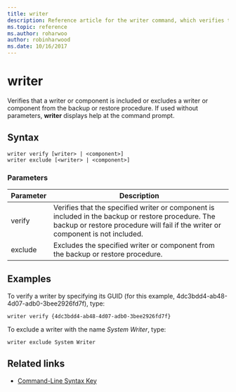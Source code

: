 ```yaml
---
title: writer
description: Reference article for the writer command, which verifies that a writer or component is included or excludes a writer or component from the backup or restore procedure.
ms.topic: reference
ms.author: roharwoo
author: robinharwood
ms.date: 10/16/2017
---
```



# writer

Verifies that a writer or component is included or excludes a writer or component from the backup or restore procedure. If used without parameters, **writer** displays help at the command prompt.

## Syntax

```
writer verify [writer> | <component>]
writer exclude [<writer> | <component>]
```

### Parameters

| Parameter | Description |
|--|--|
| verify | Verifies that the specified writer or component is included in the backup or restore procedure. The backup or restore procedure will fail if the writer or component is not included. |
| exclude | Excludes the specified writer or component from the backup or restore procedure. |

## Examples

To verify a writer by specifying its GUID (for this example, 4dc3bdd4-ab48-4d07-adb0-3bee2926fd7f), type:

```
writer verify {4dc3bdd4-ab48-4d07-adb0-3bee2926fd7f}
```

To exclude a writer with the name *System Writer*, type:

```
writer exclude System Writer
```

## Related links

- [Command-Line Syntax Key](command-line-syntax-key.md)
